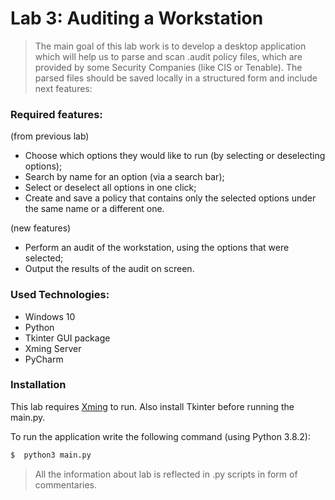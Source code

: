 # Lab 3: Auditing a Workstation

>The main goal of this lab work is to develop a desktop application which
will help us to parse and scan .audit policy files, which are provided by
some Security Companies (like CIS or Tenable). The parsed files should be
saved locally in a structured form and include next features:

### Required features:

(from previous lab)
- Choose which options they would like to run (by selecting or deselecting options);
- Search by name for an option (via a search bar);
- Select or deselect all options in one click;
- Create and save a policy that contains only the selected options under the same name or
a different one.

(new features)
- Perform an audit of the workstation, using the options that were selected;
- Output the results of the audit on screen.

### Used Technologies:

- Windows 10 
- Python
- Tkinter GUI package
- Xming Server
- PyCharm

### Installation
This lab requires [Xming](https://sourceforge.net/projects/xming/) to run. Also install Tkinter before running the main.py.

To run the application write the following command (using Python 3.8.2): 
```sh
$  python3 main.py
```
> All the information about lab is reflected in .py scripts in form of commentaries.
